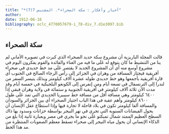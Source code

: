 ```yaml
---
title: "*أخبار وأفكار : سكة الصحراء*. المقتبس 7(7)"
author: 
date: 1912-06-16
bibliography: oclc_4770057679-i_78-div_7.d1e3097.bib
---
```




##  سكة الصحراء 


 قالت  المجلة  الباريزية أن مشروع سكة حديد الصحراء الذي كبرت في تصويره الأماني لم ينا من التنشيط ما كان يتوقع له عَلَى ما فيه من الغناء والفائدة والقوم يفكرون اليوم في مشروع أوسع منه أي أن المشروع الجديد لا يقتصر عَلَى مد خط حديدي في صحراء أفريقية فيجتاز المسافة من وهران في الجزائر إلى رأس الرجاء الصالح في الجنوب أي قارة أفريقية بأجمعها وهو خط حديدي طوله  عشرة  آلاف  كيلومتر وبذلك يتيسر السفر من لندرا إلى الترنسفال في  تسعة  أيام ومن إنفرس إلى الكونغو البلجيكية في  خمسة  أيام وقد مدت الآن  ثلاثة آلاف  كيلومتر في أفريقية الجنوبية و  ستمائة  في ولاية وهران فبقي إذاً   ٦٤٠٠  كيلومتر وهي مسافة أقل من مسافة خط سيبيريا الحديدي التي تمد عَلَى طول  ٨٦٠٠  كيلومتر وأهم عقبة في هذا الباب اجتياز الصحراء أي بين الجزائر والسودان والمسافة ألفا كيلومتر تكون في بلاد قاحلة لا تجارة فيها وإذا استطاع عقل الإنسان أن يحول الفيضانات السنوية التي تجري في نهر النيجر بواسطة خزانات وسدود بها ذاك السطح العظيم الممتد شمال تمبكتو عَلَى نحو ما يجري في مصر وبعبارة ثانية إذا بلغ من الذكاء الإنساني أن يحول مياه النيجر إلى صحراء تسقط معظم الصعوبات المنتظرة من مد هذا الخط. 
